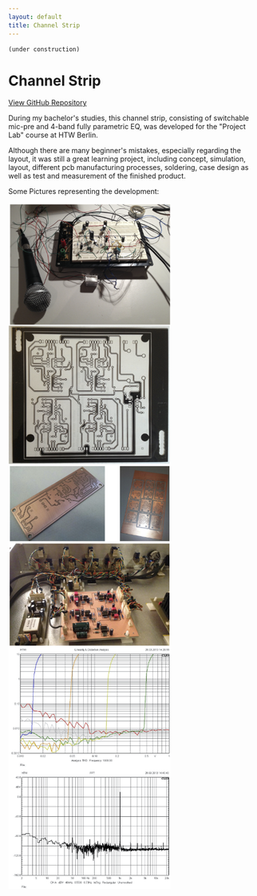 ```yaml
---
layout: default
title: Channel Strip
---
```



```
(under construction)
```

# Channel Strip

<a id="forkme_banner" href="https://github.com/BorisJung/channelStrip#Overview">View GitHub Repository</a>

During my bachelor's studies, this channel strip, consisting of switchable mic-pre and 4-band fully parametric EQ, was developed for the "Project Lab" course at HTW Berlin.

Although there are many beginner's mistakes, especially regarding the layout, it was still a great learning project, including concept, simulation, layout, different pcb manufacturing processes, soldering, case design as well as test and measurement of the finished product.  

Some Pictures representing the development:

<img src="https://github.com/BorisJung/channelStrip/blob/master/pics/breadboard.jpg?raw=true" align="left" width="325"/>



<img src="https://github.com/BorisJung/channelStrip/blob/master/pics/mask.jpg?raw=true" align="left" width="325"/>



<img src="https://github.com/BorisJung/channelStrip/blob/master/pics/pcbs.jpg?raw=true" align="left" width="325"/>



<img src="https://github.com/BorisJung/channelStrip/blob/master/pics/mounted_pcbs.jpg?raw=true" align="left" width="325"/>



<img src="https://github.com/BorisJung/channelStrip/blob/master/pics/thd.jpg?raw=true" align="left" width="325"/>



<img src="https://github.com/BorisJung/channelStrip/blob/master/pics/fft.jpg?raw=true" align="left" width="325"/>







